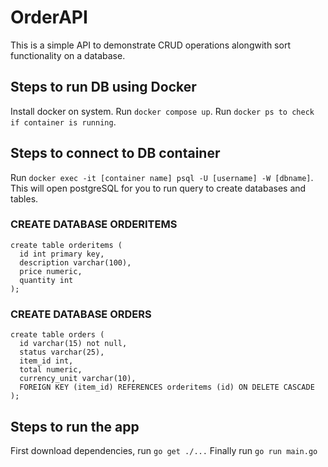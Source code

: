 # OrderAPI

This is a simple API to demonstrate CRUD operations alongwith sort functionality on a database.

## Steps to run DB using Docker

Install docker on system.
Run `docker compose up`.
Run `docker ps to check if container is running`.

## Steps to connect to DB container
Run `docker exec -it [container name] psql -U [username] -W [dbname]`.
This will open postgreSQL for you to run query to create databases and tables.

### CREATE DATABASE ORDERITEMS

```
create table orderitems (
  id int primary key, 
  description varchar(100), 
  price numeric, 
  quantity int
);
```

### CREATE DATABASE ORDERS

```
create table orders (
  id varchar(15) not null, 
  status varchar(25), 
  item_id int,
  total numeric, 
  currency_unit varchar(10),
  FOREIGN KEY (item_id) REFERENCES orderitems (id) ON DELETE CASCADE
);
```

## Steps to run the app

First download dependencies, run `go get ./...`
Finally run `go run main.go`
